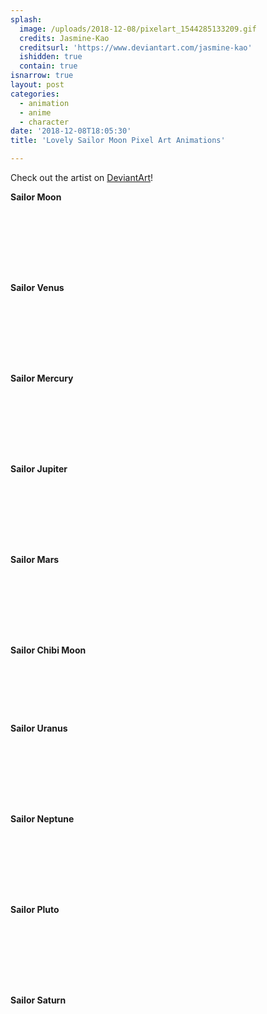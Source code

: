 ```yaml
---
splash:
  image: /uploads/2018-12-08/pixelart_1544285133209.gif
  credits: Jasmine-Kao
  creditsurl: 'https://www.deviantart.com/jasmine-kao'
  ishidden: true
  contain: true
isnarrow: true
layout: post
categories:
  - animation
  - anime
  - character
date: '2018-12-08T18:05:30'
title: 'Lovely Sailor Moon Pixel Art Animations'

---
```

<p>Check out the artist on <a href="https://www.deviantart.com/jasmine-kao" target="_blank">DeviantArt</a>!</p><p><strong>Sailor Moon</strong></p><figure contenteditable="false"><img src="data:image/svg+xml;utf8,&lt;svg xmlns=&quot;http://www.w3.org/2000/svg&quot; xmlns:xlink=&quot;http://www.w3.org/1999/xlink&quot; width=&quot;50&quot; height=&quot;100&quot;&gt;&lt;/svg&gt;" width="50" height="100" data-src="/uploads/2018-12-08/pixelart_1544285266122.gif"></figure><p><strong>Sailor Venus</strong></p><figure contenteditable="false"><img src="data:image/svg+xml;utf8,&lt;svg xmlns=&quot;http://www.w3.org/2000/svg&quot; xmlns:xlink=&quot;http://www.w3.org/1999/xlink&quot; width=&quot;50&quot; height=&quot;100&quot;&gt;&lt;/svg&gt;" width="50" height="100" data-src="/uploads/2018-12-08/pixelart_1544285285377.gif"></figure><p><strong>Sailor Mercury</strong></p><figure contenteditable="false"><img src="data:image/svg+xml;utf8,&lt;svg xmlns=&quot;http://www.w3.org/2000/svg&quot; xmlns:xlink=&quot;http://www.w3.org/1999/xlink&quot; width=&quot;50&quot; height=&quot;100&quot;&gt;&lt;/svg&gt;" width="50" height="100" data-src="/uploads/2018-12-08/pixelart_1544285305909.gif"></figure><p><strong>Sailor Jupiter</strong></p><figure contenteditable="false"><img src="data:image/svg+xml;utf8,&lt;svg xmlns=&quot;http://www.w3.org/2000/svg&quot; xmlns:xlink=&quot;http://www.w3.org/1999/xlink&quot; width=&quot;50&quot; height=&quot;100&quot;&gt;&lt;/svg&gt;" width="50" height="100" data-src="/uploads/2018-12-08/pixelart_1544285326807.gif"></figure><p><strong>Sailor Mars</strong></p><figure contenteditable="false"><img src="data:image/svg+xml;utf8,&lt;svg xmlns=&quot;http://www.w3.org/2000/svg&quot; xmlns:xlink=&quot;http://www.w3.org/1999/xlink&quot; width=&quot;50&quot; height=&quot;100&quot;&gt;&lt;/svg&gt;" width="50" height="100" data-src="/uploads/2018-12-08/pixelart_1544285346326.gif"></figure><p><strong>Sailor Chibi Moon</strong></p><figure contenteditable="false"><img src="data:image/svg+xml;utf8,&lt;svg xmlns=&quot;http://www.w3.org/2000/svg&quot; xmlns:xlink=&quot;http://www.w3.org/1999/xlink&quot; width=&quot;70&quot; height=&quot;80&quot;&gt;&lt;/svg&gt;" width="70" height="80" data-src="/uploads/2018-12-08/pixelart_1544285371431.gif"></figure><p><strong>Sailor Uranus</strong></p><figure contenteditable="false"><img src="data:image/svg+xml;utf8,&lt;svg xmlns=&quot;http://www.w3.org/2000/svg&quot; xmlns:xlink=&quot;http://www.w3.org/1999/xlink&quot; width=&quot;50&quot; height=&quot;100&quot;&gt;&lt;/svg&gt;" width="50" height="100" data-src="/uploads/2018-12-08/pixelart_1544285388633.gif"></figure><p><strong>Sailor Neptune</strong></p><figure contenteditable="false"><img src="data:image/svg+xml;utf8,&lt;svg xmlns=&quot;http://www.w3.org/2000/svg&quot; xmlns:xlink=&quot;http://www.w3.org/1999/xlink&quot; width=&quot;50&quot; height=&quot;100&quot;&gt;&lt;/svg&gt;" width="50" height="100" data-src="/uploads/2018-12-08/pixelart_1544285408451.gif"></figure><p><strong>Sailor Pluto</strong></p><figure contenteditable="false"><img src="data:image/svg+xml;utf8,&lt;svg xmlns=&quot;http://www.w3.org/2000/svg&quot; xmlns:xlink=&quot;http://www.w3.org/1999/xlink&quot; width=&quot;50&quot; height=&quot;100&quot;&gt;&lt;/svg&gt;" width="50" height="100" data-src="/uploads/2018-12-08/pixelart_1544285426425.gif"></figure><p><strong>Sailor Saturn</strong></p><figure contenteditable="false"><img src="data:image/svg+xml;utf8,&lt;svg xmlns=&quot;http://www.w3.org/2000/svg&quot; xmlns:xlink=&quot;http://www.w3.org/1999/xlink&quot; width=&quot;50&quot; height=&quot;100&quot;&gt;&lt;/svg&gt;" width="50" height="100" data-src="/uploads/2018-12-08/pixelart_1544285449257.gif"></figure>